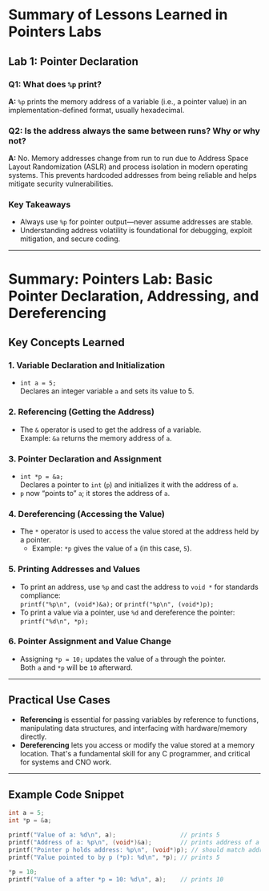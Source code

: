# Summary of Lessons Learned in Pointers Labs

## Lab 1: Pointer Declaration


### Q1: What does `%p` print?

**A:**  `%p` prints the memory address of a variable (i.e., a pointer value) in an implementation-defined format, usually hexadecimal.



### Q2: Is the address always the same between runs? Why or why not?

**A:**  No. Memory addresses change from run to run due to Address Space Layout Randomization (ASLR) and process isolation in modern operating systems. This prevents hardcoded addresses from being reliable and helps mitigate security vulnerabilities.


### Key Takeaways

- Always use `%p` for pointer output—never assume addresses are stable.
- Understanding address volatility is foundational for debugging, exploit mitigation, and secure coding.

---

# Summary: Pointers Lab: Basic Pointer Declaration, Addressing, and Dereferencing

## Key Concepts Learned

### 1. Variable Declaration and Initialization
- `int a = 5;`  
  Declares an integer variable `a` and sets its value to 5.

### 2. Referencing (Getting the Address)
- The `&` operator is used to get the address of a variable.  
  Example: `&a` returns the memory address of `a`.

### 3. Pointer Declaration and Assignment
- `int *p = &a;`  
  Declares a pointer to `int` (`p`) and initializes it with the address of `a`.
- `p` now “points to” `a`; it stores the address of `a`.

### 4. Dereferencing (Accessing the Value)
- The `*` operator is used to access the value stored at the address held by a pointer.
  - Example: `*p` gives the value of `a` (in this case, `5`).

### 5. Printing Addresses and Values
- To print an address, use `%p` and cast the address to `void *` for standards compliance:  
  `printf("%p\n", (void*)&a);` or `printf("%p\n", (void*)p);`
- To print a value via a pointer, use `%d` and dereference the pointer:  
  `printf("%d\n", *p);`

### 6. Pointer Assignment and Value Change
- Assigning `*p = 10;` updates the value of `a` through the pointer.  
  Both `a` and `*p` will be `10` afterward.

---

## Practical Use Cases

- **Referencing** is essential for passing variables by reference to functions, manipulating data structures, and interfacing with hardware/memory directly.
- **Dereferencing** lets you access or modify the value stored at a memory location. That's a fundamental skill for any C programmer, and critical for systems and CNO work.

---

## Example Code Snippet

```c
int a = 5;
int *p = &a;

printf("Value of a: %d\n", a);                  // prints 5
printf("Address of a: %p\n", (void*)&a);        // prints address of a
printf("Pointer p holds address: %p\n", (void*)p); // should match address of a
printf("Value pointed to by p (*p): %d\n", *p); // prints 5

*p = 10;
printf("Value of a after *p = 10: %d\n", a);    // prints 10
```